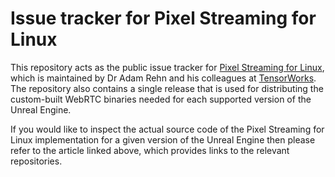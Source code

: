# Issue tracker for Pixel Streaming for Linux

This repository acts as the public issue tracker for [Pixel Streaming for Linux](https://adamrehn.com/articles/pixel-streaming-in-linux-containers/), which is maintained by Dr Adam Rehn and his colleagues at [TensorWorks](https://tensorworks.com.au). The repository also contains a single release that is used for distributing the custom-built WebRTC binaries needed for each supported version of the Unreal Engine.

If you would like to inspect the actual source code of the Pixel Streaming for Linux implementation for a given version of the Unreal Engine then please refer to the article linked above, which provides links to the relevant repositories.

